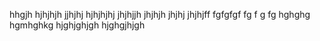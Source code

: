 hhgjh
hjhjhjh
jjhjhj
hjhjhjhj
jhjhjjh
jhjhjh
jhjhj
jhjhjff
fgfgfgf
fg
f
g
fg
hghghg
hgmhghkg
hjghjghjgh
hjghgjhjgh
